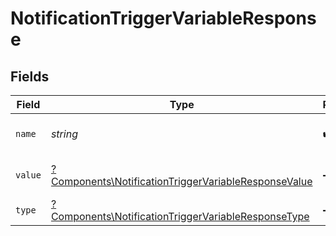 # NotificationTriggerVariableResponse


## Fields

| Field                                                                                                                       | Type                                                                                                                        | Required                                                                                                                    | Description                                                                                                                 |
| --------------------------------------------------------------------------------------------------------------------------- | --------------------------------------------------------------------------------------------------------------------------- | --------------------------------------------------------------------------------------------------------------------------- | --------------------------------------------------------------------------------------------------------------------------- |
| `name`                                                                                                                      | *string*                                                                                                                    | :heavy_check_mark:                                                                                                          | The name of the variable                                                                                                    |
| `value`                                                                                                                     | [?Components\NotificationTriggerVariableResponseValue](../../Models/Components/NotificationTriggerVariableResponseValue.md) | :heavy_minus_sign:                                                                                                          | The value of the variable                                                                                                   |
| `type`                                                                                                                      | [?Components\NotificationTriggerVariableResponseType](../../Models/Components/NotificationTriggerVariableResponseType.md)   | :heavy_minus_sign:                                                                                                          | The type of the variable                                                                                                    |